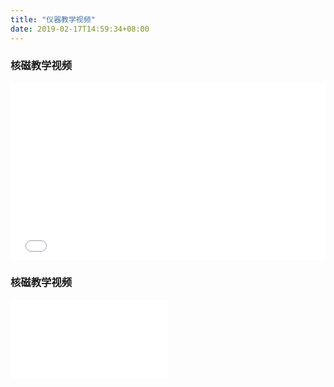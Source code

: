 ```yaml
---
title: "仪器教学视频"
date: 2019-02-17T14:59:34+08:00
---
```


### 核磁教学视频
  <div style="position: relative; padding-bottom: 56.25%; height: 0; overflow: hidden;">
  <iframe style="position: absolute; top: 0; left: 0; width: 100%; height:100%;" src="//player.bilibili.com/player.html?aid=4014364&cid=6472617&page=1" scrolling="no" border="0" frameborder="no" framespacing="0" allowfullscreen="true"> </iframe>
  </div>
</div>

### 核磁教学视频
<div style="position: relative; padding-bottom: 50.25%; height: 0; overflow: hidden;">
<iframe style="position: absolute; top: 0; left: 0; width: 50%; height:50%;" src="//player.bilibili.com/player.html?aid=4014364&cid=6472617&page=1" scrolling="no" border="0" frameborder="no" framespacing="0" allowfullscreen="true"> </iframe>
</div>
